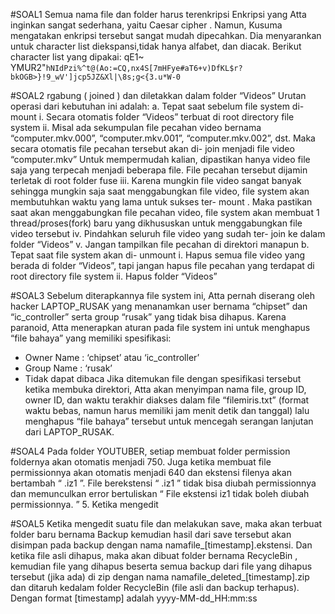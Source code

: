 #SOAL1
Semua nama file dan folder harus terenkripsi
Enkripsi yang Atta inginkan sangat sederhana, yaitu Caesar cipher . Namun, Kusuma
mengatakan enkripsi tersebut sangat mudah dipecahkan. Dia menyarankan untuk
character list diekspansi,tidak hanya alfabet, dan diacak. Berikut character list yang
dipakai:
qE1~ YMUR2"`hNIdPzi%^t@(Ao:=CQ,nx4S[7mHFye#aT6+v)DfKL$r?bkOGB>}!9_wV']jcp5JZ&Xl|\8s;g<{3.u*W-0`

#SOAL2
rgabung ( joined ) dan diletakkan dalam folder “Videos”
Urutan operasi dari kebutuhan ini adalah:
a. Tepat saat sebelum file system di- mount
i.
Secara otomatis folder “Videos” terbuat di root directory file system
ii.
Misal ada sekumpulan file pecahan video bernama “computer.mkv.000”,
“computer.mkv.001”, “computer.mkv.002”, dst. Maka secara otomatis file
pecahan tersebut akan di- join menjadi file video “computer.mkv”
Untuk mempermudah kalian, dipastikan hanya video file saja yang
terpecah menjadi beberapa file. File pecahan tersebut dijamin terletak di
root folder fuse
iii.
Karena mungkin file video sangat banyak sehingga mungkin saja saat
menggabungkan file video, file system akan membutuhkan waktu yang
lama untuk sukses ter- mount . Maka pastikan saat akan menggabungkan
file pecahan video, file system akan membuat 1 thread/proses(fork)
baru yang dikhususkan untuk menggabungkan file video tersebut
iv.
Pindahkan seluruh file video yang sudah ter- join ke dalam folder “Videos”
v.
Jangan tampilkan file pecahan di direktori manapun
b. Tepat saat file system akan di- unmount
i.
Hapus semua file video yang berada di folder “Videos”, tapi jangan hapus
file pecahan yang terdapat di root directory file system
ii.
Hapus folder “Videos”

#SOAL3
Sebelum diterapkannya file system ini, Atta pernah diserang oleh hacker
LAPTOP_RUSAK yang menanamkan user bernama “chipset” dan “ic_controller” serta
group “rusak” yang tidak bisa dihapus. Karena paranoid, Atta menerapkan aturan pada
file system ini untuk menghapus “file bahaya” yang memiliki spesifikasi:
- Owner Name : ‘chipset’ atau ‘ic_controller’
- Group Name : ‘rusak’
- Tidak dapat dibaca
Jika ditemukan file dengan spesifikasi tersebut ketika membuka direktori, Atta akan
menyimpan nama file, group ID, owner ID, dan waktu terakhir diakses dalam file
“filemiris.txt” (format waktu bebas, namun harus memiliki jam menit detik dan tanggal)
lalu menghapus “file bahaya” tersebut untuk mencegah serangan lanjutan dari
LAPTOP_RUSAK.

#SOAL4
Pada folder YOUTUBER, setiap membuat folder permission foldernya akan otomatis
menjadi 750. Juga ketika membuat file permissionnya akan otomatis menjadi 640 dan
ekstensi filenya akan bertambah “ .iz1 ”. File berekstensi “ .iz1 ” tidak bisa diubah
permissionnya dan memunculkan error bertuliskan “ File ekstensi iz1 tidak boleh diubah
permissionnya. ”
5. Ketika mengedit

#SOAL5
Ketika mengedit suatu file dan melakukan save, maka akan terbuat folder baru bernama
Backup kemudian hasil dari save tersebut akan disimpan pada backup dengan nama
namafile_[timestamp].ekstensi. Dan ketika file asli dihapus, maka akan dibuat folder
bernama RecycleBin , kemudian file yang dihapus beserta semua backup dari file yang
dihapus tersebut (jika ada) di zip dengan nama namafile_deleted_[timestamp].zip dan
ditaruh kedalam folder RecycleBin (file asli dan backup terhapus). Dengan format
[timestamp] adalah yyyy-MM-dd_HH:mm:ss
